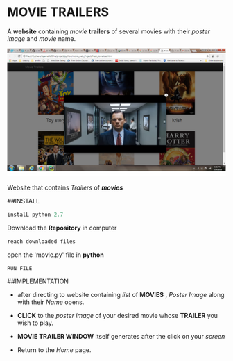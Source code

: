 # MOVIE TRAILERS

A **website** containing _movie_ **trailers** of several movies with their 
_poster_ _image_ and _movie_ name.

![MOVIE TRAILER PICTURE](trailerscreen.png)

Website that contains _Trailers_ of **_movies_**

##INSTALL

```python
instalL python 2.7
```

Download the **Repository** in computer

```python
reach downloaded files
```


open the 'movie.py' file in **python** 

```python
RUN FILE
```


##IMPLEMENTATION

- after directing to website containing _list_ of **MOVIES** , _Poster_ _Image_ 
along with their _Name_ opens.

- **CLICK** to the _poster_ _image_ of your desired movie whose **TRAILER**
 you wish to play.
 
 - **MOVIE TRAILER WINDOW** itself generates after the click on your _screen_
 
 - Return to the _Home_ page.
